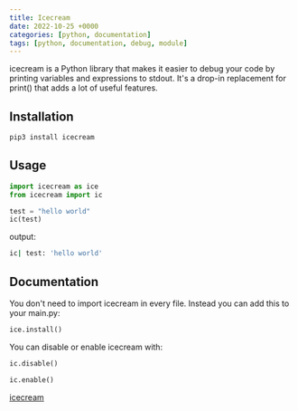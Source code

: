 ```yaml
---
title: Icecream
date: 2022-10-25 +0000
categories: [python, documentation]
tags: [python, documentation, debug, module]
---
```


icecream is a Python library that makes it easier to debug your code by printing variables and expressions to stdout. It's a drop-in replacement for print() that adds a lot of useful features.

## Installation

```bash
pip3 install icecream
```

## Usage

```python
import icecream as ice
from icecream import ic

test = "hello world"
ic(test)
```

output:

```bash
ic| test: 'hello world'
```

## Documentation

You don't need to import icecream in every file. Instead you can add this to your main.py:

```python
ice.install()
```

You can disable or enable icecream with:

```python
ic.disable()
```

```python
ic.enable()
```

[icecream](https://github.com/gruns/icecream)
